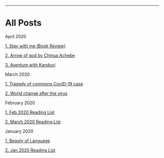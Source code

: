 _____________________________________________________________________

# All Posts


April 2020

[1. Stay with me (Book Review)](https://qprop.github.io/Galaxy-of-Thoughts/blog/2020/stay_with_me/stay_with_me "1. Stay with me (Book Review)")

[2. Arrow of god by Chinua Achebe](https://qprop.github.io/Galaxy-of-Thoughts/blog/2020/arrow_of_god/arrow_of_god "2. Arrow of god by Chinua Achebe")

[3. Aventure with Kanduyi](https://qprop.github.io/Galaxy-of-Thoughts/blog/2020/african_sandle/african_sandle "3. Aventure with Kanduyi")

March 2020

[1. Tragedy of commons CovID-19 case](https://qprop.github.io/Galaxy-of-Thoughts/blog/2020/tragedy_of_commons/tragedy_of_commons "1. Tragedy of commons CovID-19 case")

[2. World change after the virus](https://qprop.github.io/Galaxy-of-Thoughts/blog/2020/world_change/world_change "2. World change after the virus")

February 2020

[1. Feb 2020 Reading List](https://qprop.github.io/Galaxy-of-Thoughts/blog/2020/feb20_reading_list/feb20_reading_list "1. Feb 2020 Reading List")

[2. March 2020 Reading List](https://qprop.github.io/Galaxy-of-Thoughts/blog/2020/march20_reading_list/march20_reading_list "2. March 2020 Reading List")

January 2020

[1. Beauty of Language](https://qprop.github.io/Galaxy-of-Thoughts/blog/2020/beauty_language/beauty_language "1. Beauty of Language")

[2. Jan 2020 Reading List](https://qprop.github.io/Galaxy-of-Thoughts/blog/2020/Reading_List/Reading_List "2. Jan 2020 Reading List")